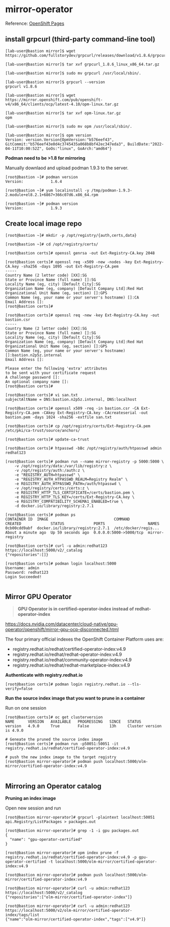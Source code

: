 # mirror-operator

Reference:
[OpenShift Pages](https://docs.openshift.com/container-platform/4.10/operators/admin/olm-restricted-networks.html)

## install grpcurl (third-party command-line tool)

```
[lab-user@bastion mirror]$ wget https://github.com/fullstorydev/grpcurl/releases/download/v1.8.6/grpcurl_1.8.6_linux_x86_64.tar.gz

[lab-user@bastion mirror]$ tar xvf grpcurl_1.8.6_linux_x86_64.tar.gz 

[lab-user@bastion mirror]$ sudo mv grpcurl /usr/local/sbin/.

[lab-user@bastion mirror]$ grpcurl --version
grpcurl v1.8.6

[lab-user@bastion mirror]$ wget https://mirror.openshift.com/pub/openshift-v4/x86_64/clients/ocp/latest-4.10/opm-linux.tar.gz

[lab-user@bastion mirror]$ tar xvf opm-linux.tar.gz
opm

[lab-user@bastion mirror]$ sudo mv opm /usr/local/sbin/.

[lab-user@bastion mirror]$ opm version
Version: version.Version{OpmVersion:"b576eef43", GitCommit:"b576eef43e0d4c3745435a068b8bf42ec347eda3", BuildDate:"2022-04-11T10:00:52Z", GoOs:"linux", GoArch:"amd64"}

```

**Podman need to be >1.8 for mirroring**

Manually downlaod and upload podman 1.9.3 to the server.

```
[root@bastion ~]# podman version
Version:            1.6.4

[root@bastion ~]# yum localinstall -y /tmp/podman-1.9.3-2.module+el8.2.1+6867+366c07d6.x86_64.rpm

[root@bastion ~]# podman version
Version:            1.9.3

```


## Create local image repo ##

```
[root@bastion ~]# mkdir -p /opt/registry/{auth,certs,data}

[root@bastion ~]# cd /opt/registry/certs/

[root@bastion certs]# openssl genrsa -out Ext-Registry-CA.key 2048

[root@bastion certs]# openssl req -x509 -new -nodes -key Ext-Registry-CA.key -sha256 -days 1095 -out Ext-Registry-CA.pem
-----
Country Name (2 letter code) [XX]:SG
State or Province Name (full name) []:SG
Locality Name (eg, city) [Default City]:SG
Organization Name (eg, company) [Default Company Ltd]:Red Hat
Organizational Unit Name (eg, section) []:GPS
Common Name (eg, your name or your server's hostname) []:CA
Email Address []:
[root@bastion certs]# 

[root@bastion certs]# openssl req -new -key Ext-Registry-CA.key -out bastion.csr
-----
Country Name (2 letter code) [XX]:SG
State or Province Name (full name) []:SG
Locality Name (eg, city) [Default City]:SG
Organization Name (eg, company) [Default Company Ltd]:Red Hat
Organizational Unit Name (eg, section) []:GPS
Common Name (eg, your name or your server's hostname) []:bastion.n2p5z.internal
Email Address []:

Please enter the following 'extra' attributes
to be sent with your certificate request
A challenge password []:
An optional company name []:
[root@bastion certs]# 

[root@bastion certs]# vi san.txt
subjectAltName = DNS:bastion.n2p5z.internal, DNS:localhost

[root@bastion certs]# openssl x509 -req -in bastion.csr -CA Ext-Registry-CA.pem -CAkey Ext-Registry-CA.key -CAcreateserial -out bastion.pem -days 1024 -sha256 -extfile san.txt

[root@bastion certs]# cp /opt/registry/certs/Ext-Registry-CA.pem /etc/pki/ca-trust/source/anchors/

[root@bastion certs]# update-ca-trust

[root@bastion certs]# htpasswd -bBc /opt/registry/auth/htpasswd admin redhat123

[root@bastion certs]# podman run --name mirror-registry -p 5000:5000 \
   	-v /opt/registry/data:/var/lib/registry:z \
   	-v /opt/registry/auth:/auth:z \
   	-e "REGISTRY_AUTH=htpasswd" \
   	-e "REGISTRY_AUTH_HTPASSWD_REALM=Registry Realm" \
   	-e REGISTRY_AUTH_HTPASSWD_PATH=/auth/htpasswd \
   	-v /opt/registry/certs:/certs:z \
   	-e REGISTRY_HTTP_TLS_CERTIFICATE=/certs/bastion.pem \
   	-e REGISTRY_HTTP_TLS_KEY=/certs/Ext-Registry-CA.key \
   	-e REGISTRY_COMPATIBILITY_SCHEMA1_ENABLED=true \
  	-d docker.io/library/registry:2.7.1

[root@bastion certs]# podman ps
CONTAINER ID  IMAGE                             COMMAND               CREATED             STATUS             PORTS                   NAMES
0cb00cdd9abf  docker.io/library/registry:2.7.1  /etc/docker/regis...  About a minute ago  Up 59 seconds ago  0.0.0.0:5000->5000/tcp  mirror-registry

[root@bastion certs]# curl -u admin:redhat123 https://localhost:5000/v2/_catalog
{"repositories":[]}

[root@bastion certs]# podman login localhost:5000
Username: admin
Password: redhat123
Login Succeeded!


```

## Mirror GPU Operator ##

>**GPU Operator is in certified-operator-index instead of redhat-operator-index**

https://docs.nvidia.com/datacenter/cloud-native/gpu-operator/openshift/mirror-gpu-ocp-disconnected.html

The four primary official indexes the OpenShift Container Platform uses are:

- registry.redhat.io/redhat/certified-operator-index:v4.9
- registry.redhat.io/redhat/redhat-operator-index:v4.9
- registry.redhat.io/redhat/community-operator-index:v4.9
- registry.redhat.io/redhat/redhat-marketplace-index:v4.9


**Authenticate with registry.redhat.io**

```
[root@bastion certs]# podman login registry.redhat.io --tls-verify=false

```

**Run the source index image that you want to prune in a container**

Run on one session

```
[root@bastion certs]# oc get clusterversion
NAME      VERSION   AVAILABLE   PROGRESSING   SINCE   STATUS
version   4.9.0     True        False         13h     Cluster version is 4.9.0

# Geneate the pruned the source index image
[root@bastion certs]# podman run -p50051:50051 -it registry.redhat.io/redhat/certified-operator-index:v4.9

# push the new index image to the target registry
[root@bastion mirror-operator]# podman push localhost:5000/olm-mirror/certified-operator-index:v4.9


```

## Mirroring an Operator catalog

**Pruning an index image**

Open new session and run

```
[root@bastion mirror-operator]# grpcurl -plaintext localhost:50051 api.Registry/ListPackages > packages.out

[root@bastion mirror-operator]# grep -1 -i gpu packages.out
{
  "name": "gpu-operator-certified"
}

[root@bastion mirror-operator]# opm index prune -f registry.redhat.io/redhat/certified-operator-index:v4.9 -p gpu-operator-certified -t localhost:5000/olm-mirror/certified-operator-index:v4.9

[root@bastion mirror-operator]# podman push localhost:5000/olm-mirror/certified-operator-index:v4.9

[root@bastion mirror-operator]# curl -u admin:redhat123 https://localhost:5000/v2/_catalog
{"repositories":["olm-mirror/certified-operator-index"]}

[root@bastion mirror-operator]# curl -u admin:redhat123 https://localhost:5000/v2/olm-mirror/certified-operator-index/tags/list
{"name":"olm-mirror/certified-operator-index","tags":["v4.9"]}

```
